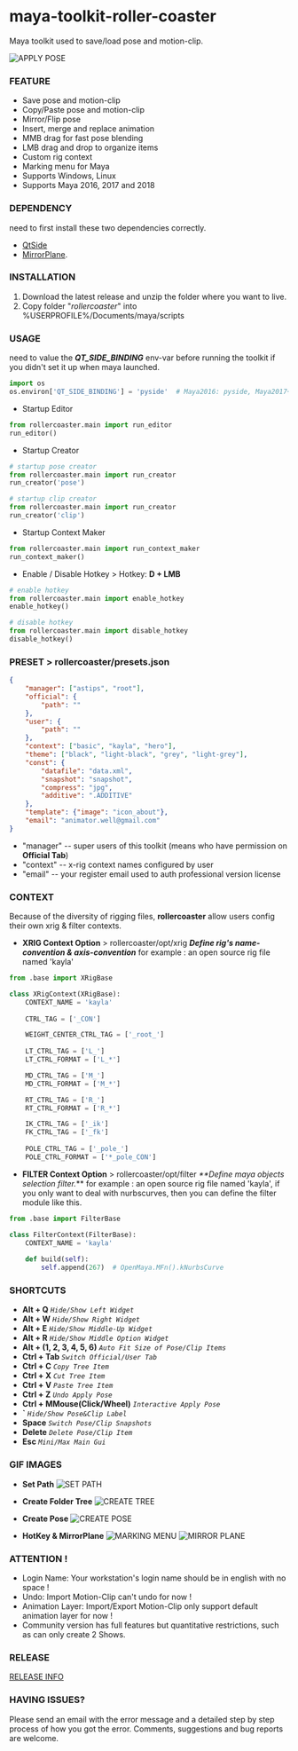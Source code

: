 # maya-toolkit-roller-coaster
Maya toolkit used to save/load pose and motion-clip.

![APPLY POSE](images/applypose.gif)


### FEATURE
- Save pose and motion-clip
- Copy/Paste pose and motion-clip
- Mirror/Flip pose
- Insert, merge and replace animation
- MMB drag for fast pose blending
- LMB drag and drop to organize items
- Custom rig context
- Marking menu for Maya
- Supports Windows, Linux
- Supports Maya 2016, 2017 and 2018


### DEPENDENCY
need to first install these two dependencies correctly.
- [QtSide](https://github.com/astips/QtSide)
- [MirrorPlane](https://github.com/astips/maya-plugin-mirror-plane).


### INSTALLATION
1. Download the latest release and unzip the folder where you want to live.
2. Copy folder "_rollercoaster_" into %USERPROFILE%/Documents/maya/scripts


### USAGE
need to value the _**QT_SIDE_BINDING**_ env-var before running the toolkit if you 
didn't set it up when maya launched.
```python
import os
os.environ['QT_SIDE_BINDING'] = 'pyside'  # Maya2016: pyside, Maya2017+: pyside2
```

- Startup Editor
```python
from rollercoaster.main import run_editor
run_editor()
```
- Startup Creator
```python
# startup pose creator
from rollercoaster.main import run_creator
run_creator('pose')

# startup clip creator
from rollercoaster.main import run_creator
run_creator('clip')
```
- Startup Context Maker
```python
from rollercoaster.main import run_context_maker
run_context_maker()
```
- Enable / Disable Hotkey  > Hotkey: **D + LMB**
```python
# enable hotkey
from rollercoaster.main import enable_hotkey
enable_hotkey()

# disable hotkey
from rollercoaster.main import disable_hotkey
disable_hotkey()
```

### PRESET > rollercoaster/presets.json
```json
{
    "manager": ["astips", "root"],
    "official": {
        "path": ""
    },
    "user": {
        "path": ""
    },
    "context": ["basic", "kayla", "hero"],
    "theme": ["black", "light-black", "grey", "light-grey"],
    "const": {
        "datafile": "data.xml",
        "snapshot": "snapshot",
        "compress": "jpg",
        "additive": ".ADDITIVE"
    },
    "template": {"image": "icon_about"},
    "email": "animator.well@gmail.com"
}
```
- "manager" -- super users of this toolkit (means who have permission on **Official Tab**)
- "context" -- x-rig context names configured by user
- "email" -- your register email used to auth professional version license


### CONTEXT
Because of the diversity of rigging files, **rollercoaster** allow users config their own
xrig & filter contexts.

- **XRIG Context Option** > rollercoaster/opt/xrig
_**Define rig's name-convention & axis-convention**_
for example : an open source rig file named 'kayla'
```python
from .base import XRigBase

class XRigContext(XRigBase):
    CONTEXT_NAME = 'kayla'
    
    CTRL_TAG = ['_CON']

    WEIGHT_CENTER_CTRL_TAG = ['_root_']
    
    LT_CTRL_TAG = ['L_']
    LT_CTRL_FORMAT = ['L_*']

    MD_CTRL_TAG = ['M_']
    MD_CTRL_FORMAT = ['M_*']

    RT_CTRL_TAG = ['R_']
    RT_CTRL_FORMAT = ['R_*']

    IK_CTRL_TAG = ['_ik']
    FK_CTRL_TAG = ['_fk']
    
    POLE_CTRL_TAG = ['_pole_']
    POLE_CTRL_FORMAT = ['*_pole_CON']
```

- **FILTER Context Option** > rollercoaster/opt/filter
_**Define maya objects selection filter._**
for example : an open source rig file named 'kayla', if you only want to deal with nurbscurves,
then you can define the filter module like this.
```python
from .base import FilterBase

class FilterContext(FilterBase):
    CONTEXT_NAME = 'kayla'
    
    def build(self):
        self.append(267)  # OpenMaya.MFn().kNurbsCurve
```

### SHORTCUTS
- **Alt + Q**                          _`Hide/Show Left Widget`_
- **Alt + W**                          _`Hide/Show Right Widget`_
- **Alt + E**                          _`Hide/Show Middle-Up Widget`_
- **Alt + R**                          _`Hide/Show Middle Option Widget`_
- **Alt + (1, 2, 3, 4, 5, 6)**         _`Auto Fit Size of Pose/Clip Items`_
- **Ctrl + Tab**                       _`Switch Official/User Tab`_
- **Ctrl + C**                         _`Copy Tree Item`_
- **Ctrl + X**                         _`Cut Tree Item`_
- **Ctrl + V**                         _`Paste Tree Item`_
- **Ctrl + Z**                         _`Undo Apply Pose`_
- **Ctrl + MMouse(Click/Wheel)**       _`Interactive Apply Pose`_
- **\`**                               _`Hide/Show Pose&Clip Label`_
- **Space**                            _`Switch Pose/Clip Snapshots`_ 
- **Delete**                           _`Delete Pose/Clip Item`_
- **Esc**                              _`Mini/Max Main Gui`_


### GIF IMAGES

- **Set Path**
![SET PATH](images/setpath.gif)

- **Create Folder Tree**
![CREATE TREE](images/createtree.gif)

- **Create Pose**
![CREATE POSE](images/createpose.gif)

- **HotKey & MirrorPlane**
![MARKING MENU](images/mirrorplane.gif)
![MIRROR PLANE](images/mirrorplane2.gif)


### ATTENTION !
- Login Name: Your workstation's login name should be in english with no space !
- Undo: Import Motion-Clip can't undo for now !
- Animation Layer: Import/Export Motion-Clip only support default animation layer for now !
- Community version has full features but quantitative restrictions, such as can only create 2 Shows.
 
 
### RELEASE
[RELEASE INFO](rollercoaster/RELEASE.md)


### HAVING ISSUES?
Please send an email with the error message and a detailed step by step process of how you got the error.
Comments, suggestions and bug reports are welcome.  
